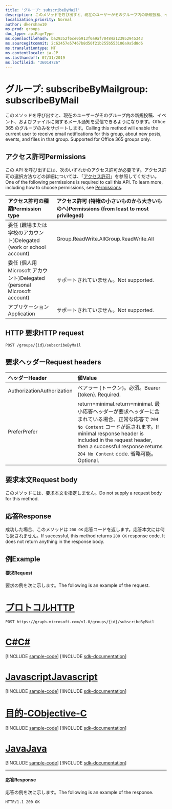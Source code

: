 ```yaml
---
title: 'グループ: subscribeByMail'
description: このメソッドを呼び出すと、現在のユーザーがそのグループ内の新規投稿、イベント、およびファイルに関するメール通知を受信できるようになります。Office 365 のグループのみをサポートします。
localization_priority: Normal
author: dkershaw10
ms.prod: groups
doc_type: apiPageType
ms.openlocfilehash: ba29352f6ce0b913f0a9af70484a123952945343
ms.sourcegitcommit: 2c62457e57467b8d50f21b255b553106a9a5d8d6
ms.translationtype: MT
ms.contentlocale: ja-JP
ms.lasthandoff: 07/31/2019
ms.locfileid: "36014726"
---
```

# <a name="group-subscribebymail"></a><span data-ttu-id="b8330-104">グループ: subscribeByMail</span><span class="sxs-lookup"><span data-stu-id="b8330-104">group: subscribeByMail</span></span>
<span data-ttu-id="b8330-p102">このメソッドを呼び出すと、現在のユーザーがそのグループ内の新規投稿、イベント、およびファイルに関するメール通知を受信できるようになります。Office 365 のグループのみをサポートします。</span><span class="sxs-lookup"><span data-stu-id="b8330-p102">Calling this method will enable the current user to receive email notifications for this group, about new posts, events, and files in that group. Supported for Office 365 groups only.</span></span>

## <a name="permissions"></a><span data-ttu-id="b8330-107">アクセス許可</span><span class="sxs-lookup"><span data-stu-id="b8330-107">Permissions</span></span>
<span data-ttu-id="b8330-p103">この API を呼び出すには、次のいずれかのアクセス許可が必要です。アクセス許可の選択方法などの詳細については、「[アクセス許可](/graph/permissions-reference)」を参照してください。</span><span class="sxs-lookup"><span data-stu-id="b8330-p103">One of the following permissions is required to call this API. To learn more, including how to choose permissions, see [Permissions](/graph/permissions-reference).</span></span>

|<span data-ttu-id="b8330-110">アクセス許可の種類</span><span class="sxs-lookup"><span data-stu-id="b8330-110">Permission type</span></span>      | <span data-ttu-id="b8330-111">アクセス許可 (特権の小さいものから大きいものへ)</span><span class="sxs-lookup"><span data-stu-id="b8330-111">Permissions (from least to most privileged)</span></span>              |
|:--------------------|:---------------------------------------------------------|
|<span data-ttu-id="b8330-112">委任 (職場または学校のアカウント)</span><span class="sxs-lookup"><span data-stu-id="b8330-112">Delegated (work or school account)</span></span> | <span data-ttu-id="b8330-113">Group.ReadWrite.All</span><span class="sxs-lookup"><span data-stu-id="b8330-113">Group.ReadWrite.All</span></span>    |
|<span data-ttu-id="b8330-114">委任 (個人用 Microsoft アカウント)</span><span class="sxs-lookup"><span data-stu-id="b8330-114">Delegated (personal Microsoft account)</span></span> | <span data-ttu-id="b8330-115">サポートされていません。</span><span class="sxs-lookup"><span data-stu-id="b8330-115">Not supported.</span></span>    |
|<span data-ttu-id="b8330-116">アプリケーション</span><span class="sxs-lookup"><span data-stu-id="b8330-116">Application</span></span> | <span data-ttu-id="b8330-117">サポートされていません。</span><span class="sxs-lookup"><span data-stu-id="b8330-117">Not supported.</span></span> |

## <a name="http-request"></a><span data-ttu-id="b8330-118">HTTP 要求</span><span class="sxs-lookup"><span data-stu-id="b8330-118">HTTP request</span></span>
<!-- { "blockType": "ignored" } -->
```http
POST /groups/{id}/subscribeByMail
```
## <a name="request-headers"></a><span data-ttu-id="b8330-119">要求ヘッダー</span><span class="sxs-lookup"><span data-stu-id="b8330-119">Request headers</span></span>
| <span data-ttu-id="b8330-120">ヘッダー</span><span class="sxs-lookup"><span data-stu-id="b8330-120">Header</span></span>       | <span data-ttu-id="b8330-121">値</span><span class="sxs-lookup"><span data-stu-id="b8330-121">Value</span></span> |
|:---------------|:--------|
| <span data-ttu-id="b8330-122">Authorization</span><span class="sxs-lookup"><span data-stu-id="b8330-122">Authorization</span></span>  | <span data-ttu-id="b8330-p104">ベアラー {トークン}。必須。</span><span class="sxs-lookup"><span data-stu-id="b8330-p104">Bearer {token}. Required.</span></span>  |
| <span data-ttu-id="b8330-125">Prefer</span><span class="sxs-lookup"><span data-stu-id="b8330-125">Prefer</span></span> | <span data-ttu-id="b8330-126">return=minimal.</span><span class="sxs-lookup"><span data-stu-id="b8330-126">return=minimal.</span></span> <span data-ttu-id="b8330-127">最小応答ヘッダーが要求ヘッダーに含まれている場合、正常な応答で `204 No Content` コードが返されます。</span><span class="sxs-lookup"><span data-stu-id="b8330-127">If minimal response header is included in the request header, then a successful response returns `204 No Content` code.</span></span> <span data-ttu-id="b8330-128">省略可能。</span><span class="sxs-lookup"><span data-stu-id="b8330-128">Optional.</span></span>  | 

## <a name="request-body"></a><span data-ttu-id="b8330-129">要求本文</span><span class="sxs-lookup"><span data-stu-id="b8330-129">Request body</span></span>
<span data-ttu-id="b8330-130">このメソッドには、要求本文を指定しません。</span><span class="sxs-lookup"><span data-stu-id="b8330-130">Do not supply a request body for this method.</span></span>

## <a name="response"></a><span data-ttu-id="b8330-131">応答</span><span class="sxs-lookup"><span data-stu-id="b8330-131">Response</span></span>
<span data-ttu-id="b8330-p106">成功した場合、このメソッドは `200 OK` 応答コードを返します。応答本文には何も返されません。</span><span class="sxs-lookup"><span data-stu-id="b8330-p106">If successful, this method returns `200 OK` response code. It does not return anything in the response body.</span></span>

## <a name="example"></a><span data-ttu-id="b8330-134">例</span><span class="sxs-lookup"><span data-stu-id="b8330-134">Example</span></span>
#### <a name="request"></a><span data-ttu-id="b8330-135">要求</span><span class="sxs-lookup"><span data-stu-id="b8330-135">Request</span></span>
<span data-ttu-id="b8330-136">要求の例を次に示します。</span><span class="sxs-lookup"><span data-stu-id="b8330-136">The following is an example of the request.</span></span>

# <a name="httptabhttp"></a>[<span data-ttu-id="b8330-137">プロトコル</span><span class="sxs-lookup"><span data-stu-id="b8330-137">HTTP</span></span>](#tab/http)
<!-- {
  "blockType": "request",
  "name": "group_subscribebymail"
}-->
```http
POST https://graph.microsoft.com/v1.0/groups/{id}/subscribeByMail
```
# <a name="ctabcsharp"></a>[<span data-ttu-id="b8330-138">C#</span><span class="sxs-lookup"><span data-stu-id="b8330-138">C#</span></span>](#tab/csharp)
[!INCLUDE [sample-code](../includes/snippets/csharp/group-subscribebymail-csharp-snippets.md)]
[!INCLUDE [sdk-documentation](../includes/snippets/snippets-sdk-documentation-link.md)]

# <a name="javascripttabjavascript"></a>[<span data-ttu-id="b8330-139">Javascript</span><span class="sxs-lookup"><span data-stu-id="b8330-139">Javascript</span></span>](#tab/javascript)
[!INCLUDE [sample-code](../includes/snippets/javascript/group-subscribebymail-javascript-snippets.md)]
[!INCLUDE [sdk-documentation](../includes/snippets/snippets-sdk-documentation-link.md)]

# <a name="objective-ctabobjc"></a>[<span data-ttu-id="b8330-140">目的-C</span><span class="sxs-lookup"><span data-stu-id="b8330-140">Objective-C</span></span>](#tab/objc)
[!INCLUDE [sample-code](../includes/snippets/objc/group-subscribebymail-objc-snippets.md)]
[!INCLUDE [sdk-documentation](../includes/snippets/snippets-sdk-documentation-link.md)]

# <a name="javatabjava"></a>[<span data-ttu-id="b8330-141">Java</span><span class="sxs-lookup"><span data-stu-id="b8330-141">Java</span></span>](#tab/java)
[!INCLUDE [sample-code](../includes/snippets/java/group-subscribebymail-java-snippets.md)]
[!INCLUDE [sdk-documentation](../includes/snippets/snippets-sdk-documentation-link.md)]

---


#### <a name="response"></a><span data-ttu-id="b8330-142">応答</span><span class="sxs-lookup"><span data-stu-id="b8330-142">Response</span></span>
<span data-ttu-id="b8330-143">応答の例を次に示します。</span><span class="sxs-lookup"><span data-stu-id="b8330-143">The following is an example of the response.</span></span> 
<!-- {
  "blockType": "response",
  "truncated": true
} -->
```http
HTTP/1.1 200 OK
```

<!-- uuid: 8fcb5dbc-d5aa-4681-8e31-b001d5168d79
2015-10-25 14:57:30 UTC -->
<!-- {
  "type": "#page.annotation",
  "description": "group: subscribeByMail",
  "keywords": "",
  "section": "documentation",
  "tocPath": "",
  "suppressions": [
  ]
}-->
